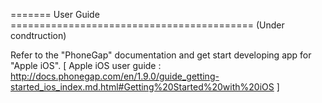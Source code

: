 ======= User Guide ==========================================
(Under condtruction)

Refer to the "PhoneGap" documentation and get start developing app for "Apple iOS".
[ Apple iOS user guide : http://docs.phonegap.com/en/1.9.0/guide_getting-started_ios_index.md.html#Getting%20Started%20with%20iOS ]
